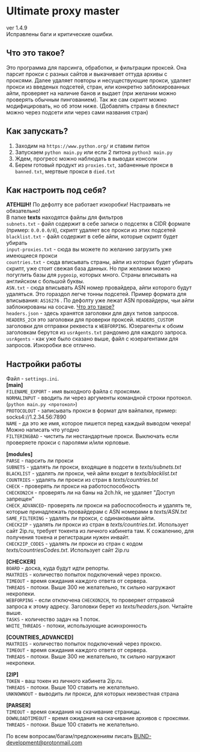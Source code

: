 # Ultimate proxy master
ver 1.4.9  
Исправлены баги и критические ошибки. 
## Что это такое?
Это программа для парсинга, обработки, и фильтрации проксей. Она парсит прокси с разных сайтов и выкачивает оттуда архивы с проксями. Далее удаляет повторы и несуществующие прокси, удаляет прокси из введеных подсетей, стран, или конкретно заблокированных айпи, проверяет на наличие банов и выдает (при желании можно проверять обычным пингованием). Так же сам скрипт можно модифицировать, но об этом ниже.  (Добавлять страны в блеклист можно через подсети или через сами названия стран)  

## Как запускать?
1. Заходим на `https://www.python.org/` и ставим питон   
2. Запускаем `python main.py` или если 2 питона `python3 main.py`  
3. Ждем, прогресс можно наблюдать в выводах консоли  
4. Берем готовый продукт из `proxies.txt`, забаненные прокси в `banned.txt`, мертвые прокси в `died.txt`  

## Как настроить под себя?  
**АТЕНШН!** По дефолту все работает изкоробки! Настраивать не обязательно!  
В папке **texts** находятся файлы для фильтров  
`subnets.txt` - файл содержит в себе записи о подсетях в CIDR формате (пример: `0.0.0.0/8`), скрипт удаляет все прокси из этих подсетей  
`blacklist.txt` - файл содержит в себе айпи, которые скрипт будет убирать  
`input-proxies.txt` - сюда вы можете по желанию загрузить уже имеющиеся прокси  
`countries.txt` - сюда вписывать страны, айпи из которых будет убирать скрипт, уже стоит свежая база данных. Но при желании можно погуглить базы для `pygeoip`, которых много. Страны вписывать на английском с большой буквы.  
`ASN.txt` - сюда вписывать ASN номер провайдера, айпи которого будут удаляться. Это гораздол легче тонны подсетей. Пример формата для вписывания: `AS16276` . По дефолту уже лежат ASN провайдеры, чьи айпи заблокированы на сосаче. [Что это такое?](https://ru.wikipedia.org/wiki/%D0%90%D0%B2%D1%82%D0%BE%D0%BD%D0%BE%D0%BC%D0%BD%D0%B0%D1%8F_%D1%81%D0%B8%D1%81%D1%82%D0%B5%D0%BC%D0%B0_(%D0%98%D0%BD%D1%82%D0%B5%D1%80%D0%BD%D0%B5%D1%82))  
`headers.json` - здесь хранятся заголовки для двух типов запросов. `HEADERS_2CH` это заголовки для проверки проксей. `HEADERS_CUSTOM` заголовки для отправки реквеста к `WEBFORPING`. Юзерагенты к обоим заголовкам берутся из `usrAgents.txt` рандомно для каждого запроса.  
`usrAgents` - как уже было сказано выше, файл с юзерагентами для запросов. Изкоробки все отлично.  

## Настройки работы  
Файл - `settings.ini`.  
**[main]**  
`FILENAME_EXPORT` - имя выходного файла с проксями.  
`NORMALINPUT` - вводить ли через аргументы командной строки протокол. (`python main.py <протокол>`)  
`PROTOCOLOUT` - записывать прокси в формат для вайпалки, пример: socks4://1.2.34.56:7890  
`NAME` - да это же имя, которое пишется перед каждый выводом чекера! Можно написать что угодно  
`FILTERINGBAD` - чистить ли нестандартные прокси. Выключать если проверяете прокси с паролями и/или юрловые.  

**[modules]**  
`PARSE` - парсить ли прокси  
`SUBNETS` - удалять ли прокси, входящие в подсети в *texts/subnets.txt*  
`BLACKLIST` - удалять ли прокси, чей айпи входит в *texts/blacklist.txt*  
`COUNTRIES` - удалять ли прокси из стран в *texts/countries.txt*  
`CHECK` - проверять ли прокси на работоспособность  
`CHECKON2CH` - проверять ли на баны на 2ch.hk, не удаляет "Доступ запрещен"  
`CHECK_ADVANCED`- проверять ли прокси на рабоспособность и удалять те, которые принадлежать провайдерам с ASN номерами в *texts/ASN.txt*  
`SAME_FILTERING` - удалять ли прокси, с одинаковыми айпи.  
`CHECK2IP` - удалять ли прокси из стран в *texts/countries.txt*. Использует сайт 2ip.ru, требует токента из личного кабинета там. К сожалению, для получения токена и регистрации нужен инвайт.  
`CHECK2IP_CODES` - удалять ли прокси из стран с кодом *texts/countriesCodes.txt*. Использует сайт 2ip.ru

**[CHECKER]**  
`BOARD` - доска, куда будут идти репорты.  
`MAXTRIES` - количество попыток подключений через проксю.  
`TIMEOUT` - время ожидания каждого ответа от сервера.  
`THREADS` - потоки. Выше 300 не желательно, тк сильно нагружают некропеки.  
`WEBFORPING` - если отключена `CHECKON2CH`, то проверяет отправкой запроса к этому адресу. Заголовки берет из *texts/headers.json*. Читайте выше.  
`TASKS` - количество задач на 1 поток.  
`WHITE_THREADS` - потоки, использующие асинхронность  

**[COUNTRIES_ADVANCED]**  
`MAXTRIES` - количество попыток подключений через проксю.  
`TIMEOUT` - время ожидания каждого ответа от сервера.  
`THREADS` - потоки. Выше 300 не желательно, тк сильно нагружают некропеки.  

**[2IP]**  
`TOKEN` - ваш токен из личного кабинета 2ip.ru.  
`THREADS` - потоки. Выше 100 ставить не желательно.  
`UNKNOWNOUT` - выводить ли прокси, для которых неизвестная страна  

**[PARSER]**  
`TIMEOUT` - время ожидания на скачивание страницы.  
`DOWNLOADTIMEOUT` - время ожидания на скачивание архивов с проксями.  
`THREADS` - потоки. Выше 100 ставить не желательно.  





По всем вопросам/багам/предложениям писать BUND-development@protonmail.com  

